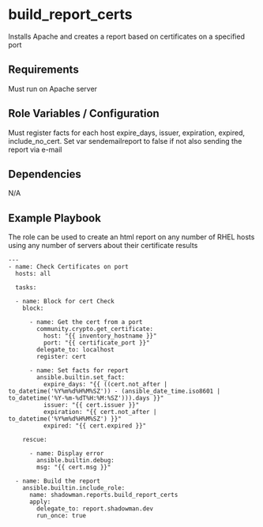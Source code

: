 build_report_certs
========

Installs Apache and creates a report based on certificates on a specified port

Requirements
------------

Must run on Apache server

Role Variables / Configuration
--------------

Must register facts for each host expire_days, issuer, expiration, expired, include_no_cert. Set var sendemailreport to false if not also sending the report via e-mail

Dependencies
------------

N/A

Example Playbook
----------------

The role can be used to create an html report on any number of RHEL hosts using any number of servers about their certificate results


```
---
- name: Check Certificates on port
  hosts: all

  tasks:
  
  - name: Block for cert Check
    block:

      - name: Get the cert from a port
        community.crypto.get_certificate:
          host: "{{ inventory_hostname }}"
          port: "{{ certificate_port }}"
        delegate_to: localhost
        register: cert

      - name: Set facts for report
        ansible.builtin.set_fact:
          expire_days: "{{ ((cert.not_after | to_datetime('%Y%m%d%H%M%SZ')) - (ansible_date_time.iso8601 | to_datetime('%Y-%m-%dT%H:%M:%SZ'))).days }}"
          issuer: "{{ cert.issuer }}"
          expiration: "{{ cert.not_after | to_datetime('%Y%m%d%H%M%SZ') }}"
          expired: "{{ cert.expired }}"

    rescue:

      - name: Display error
        ansible.builtin.debug:
        msg: "{{ cert.msg }}"
        
  - name: Build the report
    ansible.builtin.include_role:
      name: shadowman.reports.build_report_certs
      apply:
        delegate_to: report.shadowman.dev
        run_once: true
```
